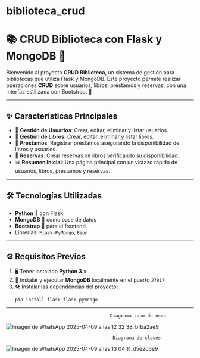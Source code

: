 # biblioteca_crud
# 📚 CRUD Biblioteca con Flask y MongoDB 🌟

Bienvenido al proyecto **CRUD Biblioteca**, un sistema de gestión para bibliotecas que utiliza Flask y MongoDB. Este proyecto permite realizar operaciones **CRUD** sobre usuarios, libros, préstamos y reservas, con una interfaz estilizada con Bootstrap. 🚀

---

## ✨ **Características Principales**
- 👤 **Gestión de Usuarios**: Crear, editar, eliminar y listar usuarios.
- 📘 **Gestión de Libros**: Crear, editar, eliminar y listar libros.
- 🔄 **Préstamos**: Registrar préstamos asegurando la disponibilidad de libros y usuarios.
- 📝 **Reservas**: Crear reservas de libros verificando su disponibilidad.
- 📊 **Resumen Inicial**: Una página principal con un vistazo rápido de usuarios, libros, préstamos y reservas.

---

## 🛠️ **Tecnologías Utilizadas**
- **Python** 🐍 con Flask
- **MongoDB** 🍃 como base de datos
- **Bootstrap** 🎨 para el frontend
- Librerías: `Flask-PyMongo`, `Bson`

---

## ⚙️ **Requisitos Previos**
1. 🖥️ Tener instalado **Python 3.x**.
2. 🍃 Instalar y ejecutar **MongoDB** localmente en el puerto `27017`.
3. 🛠️ Instalar las dependencias del proyecto:
   ```bash
   pip install flask flask-pymongo
---
                                           Diagrama caso de usos

![Imagen de WhatsApp 2025-04-09 a las 12 32 38_bfba2ae9](https://github.com/user-attachments/assets/fa621c84-f42e-43e6-aee2-f9103971f4d4)


                                            Diagrama de clases 

![Imagen de WhatsApp 2025-04-09 a las 13 04 11_d5e2c6e9](https://github.com/user-attachments/assets/5bf6dab3-23ed-4b7e-aa28-50201e07656a)
                                           



